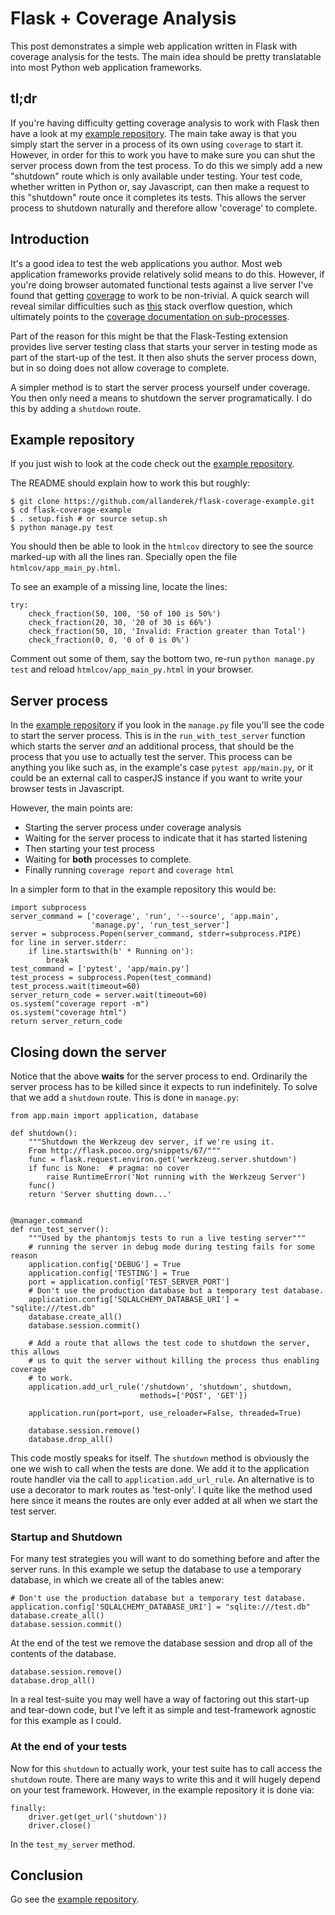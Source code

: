 <!--
.. title: Flask + Coverage Analysis
.. slug: flask-+-coverage-analysis
.. date: 2016-01-25 15:20:50 UTC
.. tags:
.. category:
.. link:
.. description:
.. type: text
-->

# Flask + Coverage Analysis

This post demonstrates a simple web application written in Flask with coverage
analysis for the tests. The main idea should be pretty translatable into most
Python web application frameworks.

## tl;dr

If you're having difficulty getting coverage analysis to work with Flask then
have a look at my [example repository](https://github.com/allanderek/flask-coverage-example).
The main take away is that you simply start the server in a process of its own
using `coverage` to start it. However, in order for this to work you have to
make sure you can shut the server process down from the test process. To do this
we simply add a new "shutdown" route which is only available under testing. Your
test code, whether written in Python or, say Javascript, can then make a request
to this "shutdown" route once it completes its tests. This allows the server
process to shutdown naturally and therefore allow 'coverage' to complete.

## Introduction

It's a good idea to test the web applications you author. Most web application
frameworks provide relatively solid means to do this. However, if you're doing
browser automated functional tests against a live server I've found that getting
[coverage](https://pypi.python.org/pypi/coverage) to work to be non-trivial. A quick search will reveal similar
difficulties such as [this](http://stackoverflow.com/questions/23745370/setting-up-coverage-py-with-flask)
stack overflow question, which ultimately points to the [coverage documentation
on sub-processes](http://coverage.readthedocs.org/en/latest/subprocess.html).

Part of the reason for this might be that the Flask-Testing extension provides
live server testing class that starts your server in testing mode as part of
the start-up of the test. It then also shuts the server process down, but in
so doing does not allow coverage to complete.

A simpler method is to start the server process yourself under coverage. You
then only need a means to shutdown the server programatically. I do this by
adding a `shutdown` route.

<!-- TEASER_END -->

## Example repository

If you just wish to look at the code check out the
[example repository](https://github.com/allanderek/flask-coverage-example).

The README should explain how to work this but roughly:

    $ git clone https://github.com/allanderek/flask-coverage-example.git
    $ cd flask-coverage-example
    $ . setup.fish # or source setup.sh
    $ python manage.py test

You should then be able to look in the `htmlcov` directory to see the source
marked-up with all the lines ran. Specially open the file
`htmlcov/app_main_py.html`.

To see an example of a missing line, locate the lines:

    try:
        check_fraction(50, 100, '50 of 100 is 50%')
        check_fraction(20, 30, '20 of 30 is 66%')
        check_fraction(50, 10, 'Invalid: Fraction greater than Total')
        check_fraction(0, 0, '0 of 0 is 0%')

Comment out some of them, say the bottom two, re-run `python manage.py test`
and reload `htmlcov/app_main_py.html` in your browser.

## Server process

In the [example repository](https://github.com/allanderek/flask-coverage-example)
if you look in the `manage.py` file you'll see the code to start the server
process. This is in the `run_with_test_server` function which starts the server
*and* an additional process, that should be the process that you use to actually
test the server. This process can be anything you like such as, in the example's
case `pytest app/main.py`, or it could be an external call to casperJS
instance if you want to write your browser tests in Javascript.

However, the main points are:

  * Starting the server process under coverage analysis
  * Waiting for the server process to indicate that it has started listening
  * Then starting your test process
  * Waiting for **both** processes to complete.
  * Finally running `coverage report` and `coverage html`

In a simpler form to that in the example repository this would be:

    import subprocess
    server_command = ['coverage', 'run', '--source', 'app.main',
                      'manage.py', 'run_test_server']
    server = subprocess.Popen(server_command, stderr=subprocess.PIPE)
    for line in server.stderr:
        if line.startswith(b' * Running on'):
            break
    test_command = ['pytest', 'app/main.py']
    test_process = subprocess.Popen(test_command)
    test_process.wait(timeout=60)
    server_return_code = server.wait(timeout=60)
    os.system("coverage report -m")
    os.system("coverage html")
    return server_return_code

## Closing down the server

Notice that the above **waits** for the server process to end. Ordinarily the
server process has to be killed since it expects to run indefinitely. To solve
that we add a `shutdown` route. This is done in `manage.py`:

    from app.main import application, database

    def shutdown():
        """Shutdown the Werkzeug dev server, if we're using it.
        From http://flask.pocoo.org/snippets/67/"""
        func = flask.request.environ.get('werkzeug.server.shutdown')
        if func is None:  # pragma: no cover
            raise RuntimeError('Not running with the Werkzeug Server')
        func()
        return 'Server shutting down...'


    @manager.command
    def run_test_server():
        """Used by the phantomjs tests to run a live testing server"""
        # running the server in debug mode during testing fails for some reason
        application.config['DEBUG'] = True
        application.config['TESTING'] = True
        port = application.config['TEST_SERVER_PORT']
        # Don't use the production database but a temporary test database.
        application.config['SQLALCHEMY_DATABASE_URI'] = "sqlite:///test.db"
        database.create_all()
        database.session.commit()

        # Add a route that allows the test code to shutdown the server, this allows
        # us to quit the server without killing the process thus enabling coverage
        # to work.
        application.add_url_rule('/shutdown', 'shutdown', shutdown,
                                 methods=['POST', 'GET'])

        application.run(port=port, use_reloader=False, threaded=True)

        database.session.remove()
        database.drop_all()

This code mostly speaks for itself. The `shutdown` method is obviously the one
we wish to call when the tests are done. We add it to the application route
handler via the call to `application.add_url_rule`. An alternative is to use a
decorator to mark routes as 'test-only'. I quite like the method used here since
it means the routes are only ever added at all when we start the test server.

### Startup and Shutdown

For many test strategies you will want to do something before and after the
server runs. In this example we setup the database to use a temporary database,
in which we create all of the tables anew:

    # Don't use the production database but a temporary test database.
    application.config['SQLALCHEMY_DATABASE_URI'] = "sqlite:///test.db"
    database.create_all()
    database.session.commit()

At the end of the test we remove the database session and drop all of the
contents of the database.

    database.session.remove()
    database.drop_all()

In a real test-suite you may well have a way of factoring out this start-up and
tear-down code, but I've left it as simple and test-framework agnostic for this
example as I could.

### At the end of your tests

Now for this `shutdown` to actually work, your test suite has to call access
the `shutdown` route. There are many ways to write this and it will hugely
depend on your test framework. However, in the example repository it is done
via:

    finally:
        driver.get(get_url('shutdown'))
        driver.close()

In the `test_my_server` method.

## Conclusion

Go see the [example repository](https://github.com/allanderek/flask-coverage-example).
